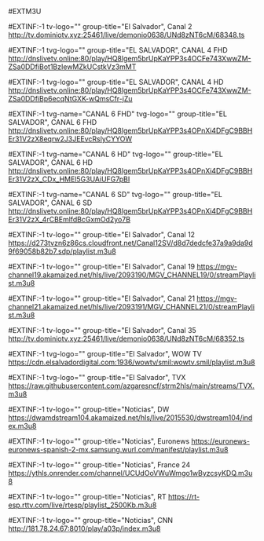 #EXTM3U

#EXTINF:-1 tv-logo="" group-title="El Salvador", Canal 2
http://tv.dominiotv.xyz:25461/live/demonio0638/UNd8zNT6cM/68348.ts

#EXTINF:-1 tvg-logo="" group-title="EL SALVADOR", CANAL 4 FHD
http://dnslivetv.online:80/play/HQ8lgem5brUpKaYPP3s4OCFe743XwwZM-ZSa0DDfiBot1BzIewMZkUCstkVz3mMT

#EXTINF:-1 tvg-logo="" group-title="EL SALVADOR", CANAL 4 HD 
http://dnslivetv.online:80/play/HQ8lgem5brUpKaYPP3s4OCFe743XwwZM-ZSa0DDfiBp6ecqNtGXK-wQmsCfr-jZu

#EXTINF:-1 tvg-name="CANAL 6 FHD" tvg-logo="" group-title="EL SALVADOR", CANAL 6 FHD
http://dnslivetv.online:80/play/HQ8lgem5brUpKaYPP3s4OPnXi4DFgC9BBHEr31V2zX8eqrw2J3JEEvcRslyCYYOW

#EXTINF:-1 tvg-name="CANAL 6 HD" tvg-logo="" group-title="EL SALVADOR", CANAL 6 HD
http://dnslivetv.online:80/play/HQ8lgem5brUpKaYPP3s4OPnXi4DFgC9BBHEr31V2zX_CDx_HMEl5G3UAiUFG7pBI

#EXTINF:-1 tvg-name="CANAL 6 SD" tvg-logo="" group-title="EL SALVADOR", CANAL 6 SD
http://dnslivetv.online:80/play/HQ8lgem5brUpKaYPP3s4OPnXi4DFgC9BBHEr31V2zX_4rCBEmlfdBcGxmOd2yo7B

#EXTINF:-1 tv-logo="" group-title="El Salvador", Canal 12
https://d273tvzn6z86cs.cloudfront.net/Canal12SV/d8d7dedcfe37a9a9da9d9f69058b82b7.sdp/playlist.m3u8

#EXTINF:-1 tv-logo="" group-title="El Salvador", Canal 19
https://mgv-channel19.akamaized.net/hls/live/2093190/MGV_CHANNEL19/0/streamPlaylist.m3u8

#EXTINF:-1 tv-logo="" group-title="El Salvador", Canal 21
https://mgv-channel21.akamaized.net/hls/live/2093191/MGV_CHANNEL21/0/streamPlaylist.m3u8

#EXTINF:-1 tv-logo="" group-title="El Salvador", Canal 35
http://tv.dominiotv.xyz:25461/live/demonio0638/UNd8zNT6cM/68352.ts

#EXTINF:-1 tvg-logo="" group-title="El Salvador", WOW TV
https://cdn.elsalvadordigital.com:1936/wowtv/smil:wowtv.smil/playlist.m3u8

#EXTINF:-1 tvg-logo="" group-title="El Salvador", TVX
https://raw.githubusercontent.com/azgaresncf/strm2hls/main/streams/TVX.m3u8

#EXTINF:-1 tv-logo="" group-title="Noticias", DW
https://dwamdstream104.akamaized.net/hls/live/2015530/dwstream104/index.m3u8

#EXTINF:-1 tv-logo="" group-title="Noticias", Euronews
https://euronews-euronews-spanish-2-mx.samsung.wurl.com/manifest/playlist.m3u8

#EXTINF:-1 tv-logo="" group-title="Noticias", France 24
https://ythls.onrender.com/channel/UCUdOoVWuWmgo1wByzcsyKDQ.m3u8

#EXTINF:-1 tv-logo="" group-title="Noticias", RT
https://rt-esp.rttv.com/live/rtesp/playlist_2500Kb.m3u8

#EXTINF:-1 tv-logo="" group-title="Noticias", CNN
http://181.78.24.67:8010/play/a03p/index.m3u8

